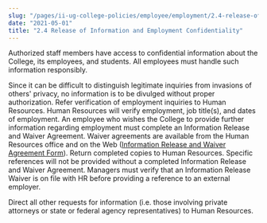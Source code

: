 ```yaml
---
slug: "/pages/ii-ug-college-policies/employee/employment/2.4-release-of-information-and-employment-confidentiality"
date: "2021-05-01"
title: "2.4 Release of Information and Employment Confidentiality"
---
```


Authorized staff members have access to confidential information about the College, its employees, and students. All employees must handle such information responsibly.

Since it can be difficult to distinguish legitimate inquiries from invasions of others' privacy, no information is to be divulged without proper authorization. Refer verification of employment inquiries to Human Resources. Human Resources will verify employment, job title(s), and dates of employment. An employee who wishes the College to provide further information regarding employment must complete an Information Release and Waiver Agreement. Waiver agreements are available from the Human Resources office and on the Web ([Information Release and Waiver Agreement Form](http://www.middlebury.edu/media/view/453701/original/information_release_and_waiver_agreement.pdf "Information Release and Waiver Agreement Form")). Return completed copies to Human Resources. Specific references will not be provided without a completed Information Release and Waiver Agreement. Managers must verify that an Information Release Waiver is on file with HR before providing a reference to an external employer.

Direct all other requests for information (i.e. those involving private attorneys or state or federal agency representatives) to Human Resources.